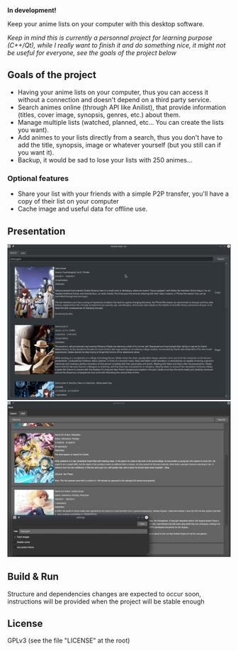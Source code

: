 **In development!**  
  
Keep your anime lists on your computer with this desktop software.

*Keep in mind this is currently a personnal project for learning purpose (C++/Qt), while I really want to finish it and do something nice, it might not be useful for everyone, see the goals of the project below*

## Goals of the project

- Having your anime lists on your computer, thus you can access it without a connection and doesn't depend on a third party service.
- Search animes online (through API like Anilist), that provide information (titles, cover image, synopsis, genres, etc.) about them.
- Manage multiple lists (watched, planned, etc... You can create the lists you want).
- Add animes to your lists directly from a search, thus you don't have to add the title, synopsis, image or whatever yourself (but you still can if you want it).
- Backup, it would be sad to lose your lists with 250 animes...

### Optional features

- Share your list with your friends with a simple P2P transfer, you'll have a copy of their list on your computer
- Cache image and useful data for offline use.

## Presentation

![presentation](https://github.com/VynDev/Anime-Hub/blob/main/images/presentation.gif)
![presentation styles](https://github.com/VynDev/Anime-Hub/blob/main/images/presentation_styles.gif)

## Build & Run

Structure and dependencies changes are expected to occur soon, instructions will be provided when the project will be stable enough

## License

GPLv3 (see the file "LICENSE" at the root)